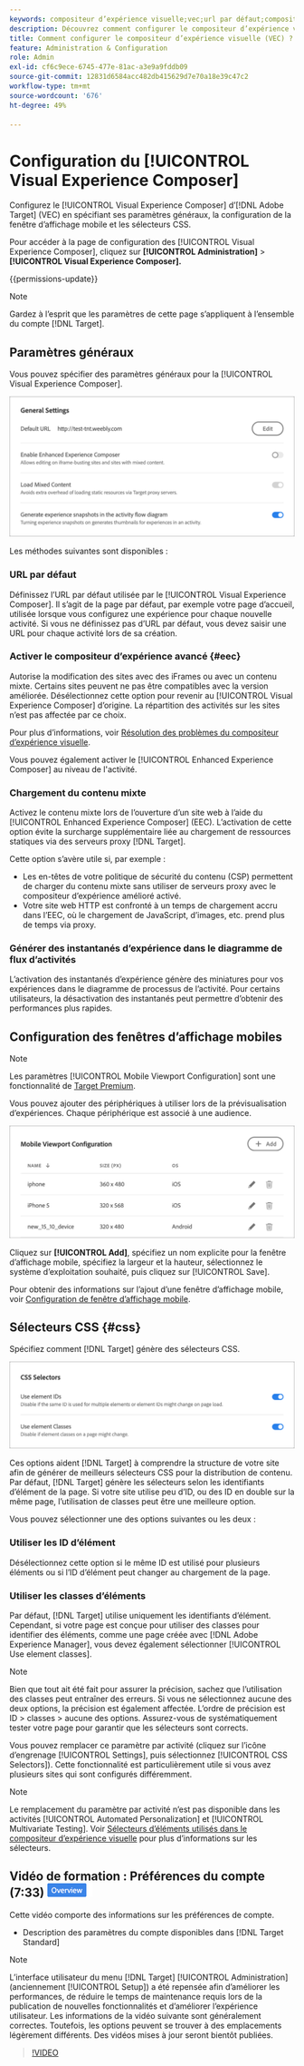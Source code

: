 ```yaml
---
keywords: compositeur d’expérience visuelle;vec;url par défaut;compositeur d’expérience amélioré;eec;contenu mixte;instantanés d’expérience;fenêtre d’affichage mobile;css;sélecteurs css
description: Découvrez comment configurer le compositeur d’expérience visuelle (VEC) d’Adobe [!DNL Target] en spécifiant ses paramètres généraux, la configuration des fenêtres d’affichage mobiles et les sélecteurs CSS.
title: Comment configurer le compositeur d’expérience visuelle (VEC) ?
feature: Administration & Configuration
role: Admin
exl-id: cf6c9ece-6745-477e-81ac-a3e9a9fddb09
source-git-commit: 12831d6584acc482db415629d7e70a18e39c47c2
workflow-type: tm+mt
source-wordcount: '676'
ht-degree: 49%

---
```


# Configuration du [!UICONTROL Visual Experience Composer]

Configurez le [!UICONTROL Visual Experience Composer] d’[!DNL Adobe Target] (VEC) en spécifiant ses paramètres généraux, la configuration de la fenêtre d’affichage mobile et les sélecteurs CSS.

Pour accéder à la page de configuration des [!UICONTROL Visual Experience Composer], cliquez sur **[!UICONTROL Administration]** > **[!UICONTROL Visual Experience Composer].**

{{permissions-update}}

>[!NOTE]
>
>Gardez à l’esprit que les paramètres de cette page s’appliquent à l’ensemble du compte [!DNL Target].

## Paramètres généraux

Vous pouvez spécifier des paramètres généraux pour la [!UICONTROL Visual Experience Composer].

![Section Paramètres généraux](/help/main/administrating-target/assets/general-settings.png)

Les méthodes suivantes sont disponibles :

### URL par défaut

Définissez l’URL par défaut utilisée par le [!UICONTROL Visual Experience Composer]. Il s’agit de la page par défaut, par exemple votre page d’accueil, utilisée lorsque vous configurez une expérience pour chaque nouvelle activité. Si vous ne définissez pas d’URL par défaut, vous devez saisir une URL pour chaque activité lors de sa création.

### Activer le compositeur d’expérience avancé {#eec}

Autorise la modification des sites avec des iFrames ou avec un contenu mixte. Certains sites peuvent ne pas être compatibles avec la version améliorée. Désélectionnez cette option pour revenir au [!UICONTROL Visual Experience Composer] d’origine. La répartition des activités sur les sites n’est pas affectée par ce choix.

Pour plus d’informations, voir [Résolution des problèmes du compositeur d’expérience visuelle](/help/main/c-experiences/c-visual-experience-composer/r-troubleshoot-composer/troubleshoot-composer.md).

Vous pouvez également activer le [!UICONTROL Enhanced Experience Composer] au niveau de l&#39;activité.

### Chargement du contenu mixte

Activez le contenu mixte lors de l’ouverture d’un site web à l’aide du [!UICONTROL Enhanced Experience Composer] (EEC). L’activation de cette option évite la surcharge supplémentaire liée au chargement de ressources statiques via des serveurs proxy [!DNL Target].

Cette option s’avère utile si, par exemple :

* Les en-têtes de votre politique de sécurité du contenu (CSP) permettent de charger du contenu mixte sans utiliser de serveurs proxy avec le compositeur d’expérience amélioré activé.
* Votre site web HTTP est confronté à un temps de chargement accru dans l’EEC, où le chargement de JavaScript, d’images, etc. prend plus de temps via proxy.

### Générer des instantanés d’expérience dans le diagramme de flux d’activités

L’activation des instantanés d’expérience génère des miniatures pour vos expériences dans le diagramme de processus de l’activité. Pour certains utilisateurs, la désactivation des instantanés peut permettre d’obtenir des performances plus rapides.

## Configuration des fenêtres d’affichage mobiles 

>[!NOTE]
>
>Les paramètres [!UICONTROL Mobile Viewport Configuration] sont une fonctionnalité de [Target Premium](/help/main/c-intro/intro.md#premium).


Vous pouvez ajouter des périphériques à utiliser lors de la prévisualisation d’expériences. Chaque périphérique est associé à une audience.

![Section Configuration de la fenêtre d’affichage mobile](/help/main/administrating-target/assets/mobile-viewport-configuration.png)

Cliquez sur **[!UICONTROL Add]**, spécifiez un nom explicite pour la fenêtre d’affichage mobile, spécifiez la largeur et la hauteur, sélectionnez le système d’exploitation souhaité, puis cliquez sur [!UICONTROL Save].

Pour obtenir des informations sur l’ajout d’une fenêtre d’affichage mobile, voir [Configuration de fenêtre d’affichage mobile](/help/main/c-experiences/c-visual-experience-composer/mobile-viewports.md).

## Sélecteurs CSS {#css}

Spécifiez comment [!DNL Target] génère des sélecteurs CSS.

![Section Sélecteurs CSS](/help/main/administrating-target/assets/css-selectors.png)

Ces options aident [!DNL Target] à comprendre la structure de votre site afin de générer de meilleurs sélecteurs CSS pour la distribution de contenu. Par défaut, [!DNL Target] génère les sélecteurs selon les identifiants d’élément de la page. Si votre site utilise peu d’ID, ou des ID en double sur la même page, l’utilisation de classes peut être une meilleure option.

Vous pouvez sélectionner une des options suivantes ou les deux :

### Utiliser les ID d’élément

Désélectionnez cette option si le même ID est utilisé pour plusieurs éléments ou si l’ID d’élément peut changer au chargement de la page.

### Utiliser les classes d’éléments

Par défaut, [!DNL Target] utilise uniquement les identifiants d’élément. Cependant, si votre page est conçue pour utiliser des classes pour identifier des éléments, comme une page créée avec [!DNL Adobe Experience Manager], vous devez également sélectionner [!UICONTROL Use element classes].

>[!NOTE]
>
>Bien que tout ait été fait pour assurer la précision, sachez que l’utilisation des classes peut entraîner des erreurs. Si vous ne sélectionnez aucune des deux options, la précision est également affectée. L’ordre de précision est ID > classes > aucune des options. Assurez-vous de systématiquement tester votre page pour garantir que les sélecteurs sont corrects.

Vous pouvez remplacer ce paramètre par activité (cliquez sur l’icône d’engrenage [!UICONTROL Settings], puis sélectionnez [!UICONTROL CSS Selectors]). Cette fonctionnalité est particulièrement utile si vous avez plusieurs sites qui sont configurés différemment.

>[!NOTE]
>
>Le remplacement du paramètre par activité n’est pas disponible dans les activités [!UICONTROL Automated Personalization] et [!UICONTROL Multivariate Testing].  Voir [Sélecteurs d’éléments utilisés dans le compositeur d’expérience visuelle](/help/main/c-experiences/c-visual-experience-composer/vec-selectors.md) pour plus d’informations sur les sélecteurs.

## Vidéo de formation : Préférences du compte (7:33) ![Badge d’aperçu](/help/main/assets/overview.png)

Cette vidéo comporte des informations sur les préférences de compte.

* Description des paramètres du compte disponibles dans [!DNL Target Standard]

>[!NOTE]
>
>L’interface utilisateur du menu [!DNL Target] [!UICONTROL Administration] (anciennement [!UICONTROL Setup]) a été repensée afin d’améliorer les performances, de réduire le temps de maintenance requis lors de la publication de nouvelles fonctionnalités et d’améliorer l’expérience utilisateur. Les informations de la vidéo suivante sont généralement correctes. Toutefois, les options peuvent se trouver à des emplacements légèrement différents. Des vidéos mises à jour seront bientôt publiées.

>[!VIDEO](https://video.tv.adobe.com/v/17379)
